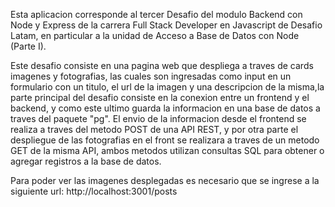 Esta aplicacion corresponde al tercer Desafio del modulo Backend con Node y Express de la carrera Full Stack Developer en Javascript de Desafio Latam, en particular a la unidad de Acceso a Base de Datos con Node (Parte I).

Este desafio consiste en una pagina web que despliega a traves de cards imagenes y fotografias, las cuales son ingresadas como input en un formulario con un titulo, el url de la imagen y una descripcion de la misma,la parte principal del desafio consiste en la conexion entre un frontend y el backend, y como este ultimo guarda la informacion en una base de datos a traves del paquete "pg".
El envio de la informacion desde el frontend se realiza a traves del metodo POST de una API REST, y por otra parte el despliegue de las fotografias en el front se realizara a traves de un metodo GET de la misma API, ambos metodos utilizan consultas SQL para obtener o agregar registros a la base de datos.

Para poder ver las imagenes desplegadas es necesario que se ingrese a la siguiente url:
http://localhost:3001/posts
